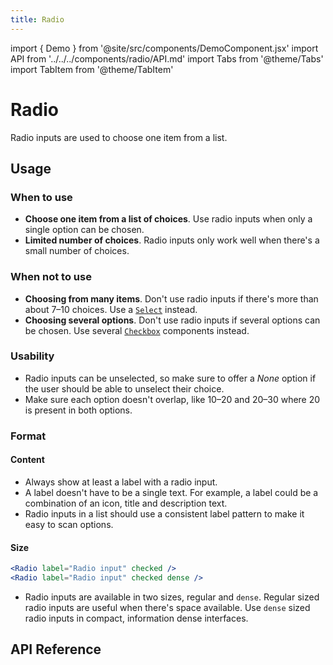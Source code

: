 ```yaml
---
title: Radio
---
```


import { Demo } from '@site/src/components/DemoComponent.jsx'
import API from '../../../components/radio/API.md'
import Tabs from '@theme/Tabs'
import TabItem from '@theme/TabItem'

# Radio

Radio inputs are used to choose one item from a list.

<Demo
    path="radio--default"
    height="120px"
/>

## Usage

### When to use

-   **Choose one item from a list of choices**. Use radio inputs when only a single option can be chosen.
-   **Limited number of choices**. Radio inputs only work well when there's a small number of choices.

### When not to use

-   **Choosing from many items**. Don't use radio inputs if there's more than about 7–10 choices. Use a [`Select`](select.md) instead.
-   **Choosing several options**. Don't use radio inputs if several options can be chosen. Use several [`Checkbox`](checkbox.md) components instead.

### Usability

-   Radio inputs can be unselected, so make sure to offer a _None_ option if the user should be able to unselect their choice.
-   Make sure each option doesn't overlap, like 10–20 and 20–30 where 20 is present in both options.

### Format

#### Content

-   Always show at least a label with a radio input.
-   A label doesn't have to be a single text. For example, a label could be a combination of an icon, title and description text.
-   Radio inputs in a list should use a consistent label pattern to make it easy to scan options.

#### Size

<Tabs lazy>
    <TabItem value="Default" label="Default">
        <Demo
            path="radio--checked"
            height="120px"
        />
    </TabItem>
    <TabItem value="Dense" label="Dense">
        <Demo
            path="radio--checked-dense"
            height="120px"
        />
    </TabItem>
</Tabs>

```jsx
<Radio label="Radio input" checked />
<Radio label="Radio input" checked dense />
```

-   Radio inputs are available in two sizes, regular and `dense`. Regular sized radio inputs are useful when there's space available. Use `dense` sized radio inputs in compact, information dense interfaces.

## API Reference

<API />
